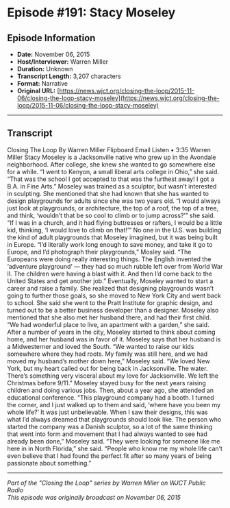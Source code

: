 # Episode #191: Stacy Moseley



## Episode Information

- **Date:** November 06, 2015
- **Host/Interviewer:** Warren Miller
- **Duration:** Unknown
- **Transcript Length:** 3,207 characters
- **Format:** Narrative
- **Original URL:** [https://news.wjct.org/closing-the-loop/2015-11-06/closing-the-loop-stacy-moseley](https://news.wjct.org/closing-the-loop/2015-11-06/closing-the-loop-stacy-moseley)

---

## Transcript

Closing The Loop
By
Warren Miller
Flipboard
Email
Listen
•
3:35
Warren Miller
Stacy Moseley is a Jacksonville native who grew up in the Avondale neighborhood.
After college, she knew she wanted to go somewhere else for a while.
“I went to Kenyon, a small liberal arts college in Ohio,” she said. “That was the school I got accepted to that was the furthest away! I got a B.A. in Fine Arts.”
Moseley was trained as a sculptor, but wasn’t interested in sculpting.
She mentioned that she had known that she has wanted to design playgrounds for adults since she was two years old.
“I would always just look at playgrounds, or architecture, the top of a roof, the top of a tree, and think, ‘wouldn’t that be so cool to climb or to jump across?’” she said. “If I was in a church, and it had flying buttresses or rafters, I would be a little kid, thinking, ‘I would love to climb on that!’”
No one in the U.S. was building the kind of adult playgrounds that Moseley imagined, but it was being built in Europe.
“I’d literally work long enough to save money, and take it go to Europe, and I’d photograph their playgrounds,” Mosley said. “The Europeans were doing really interesting things. The English invented the ‘adventure playground’ — they had so much rubble left over from World War II. The children were having a blast with it. And then I’d come back to the United States and get another job.”
Eventually, Moseley wanted to start a career and raise a family. She realized that designing playgrounds wasn’t going to further those goals, so she moved to New York City and went back to school.
She said she went to the Pratt Institute for graphic design, and turned out to be a better business developer than a designer.
Moseley also mentioned that she also met her husband there, and had their first child.
“We had wonderful place to live, an apartment with a garden,” she said.
After a number of years in the city, Moseley started to think about coming home, and her husband was in favor of it.
Moseley says that her husband is a Midwesterner and loved the South.
“We wanted to raise our kids somewhere where they had roots. My family was still here, and we had moved my husband’s mother down here,” Moseley said. “We loved New York, but my heart called out for being back in Jacksonville. The water. There’s something very visceral about my love for Jacksonville. We left the Christmas before 9/11.”
Moseley stayed busy for the next years raising children and doing various jobs.
Then, about a year ago, she attended an educational conference.
“This playground company had a booth. I turned the corner, and I just walked up to them and said, ‘where have you been my whole life?’ It was just unbelievable. When I saw their designs, this was what I’d always dreamed that playgrounds should look like. The person who started the company was a Danish sculptor, so a lot of the same thinking that went into form and movement that I had always wanted to see had already been done,” Moseley said.
“They were looking for someone like me here in in North Florida,” she said. “People who know me my whole life can’t even believe that I had found the perfect fit after so many years of being passionate about something.”

---

*Part of the "Closing the Loop" series by Warren Miller on WJCT Public Radio*  
*This episode was originally broadcast on November 06, 2015*
